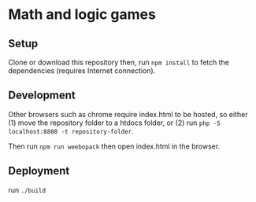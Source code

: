 
# Math and logic games

## Setup
Clone or download this repository then, run ```npm install``` to fetch the dependencies (requires Internet connection).

## Development
Other browsers such as chrome require index.html to be hosted, so either (1) move the repository folder to a htdocs folder, or (2) run ```php -S localhost:8888 -t repository-folder```.

Then run ```npm run weebopack``` then open index.html in the browser. 

## Deployment
run ```./build```
